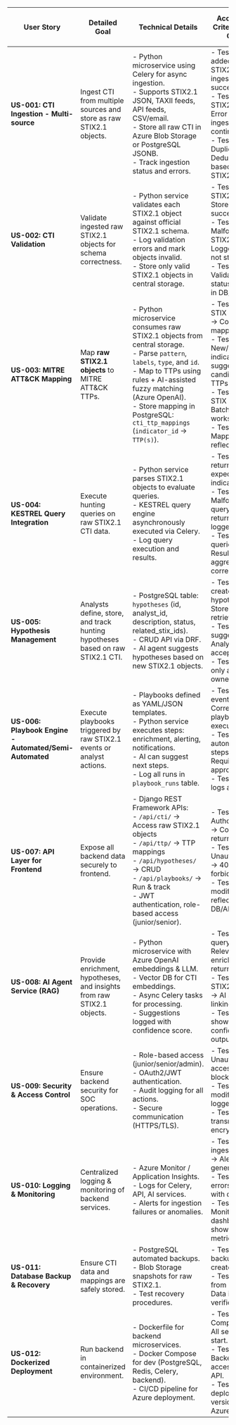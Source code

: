 | User Story                                             | Detailed Goal                                                                  | Technical Details                                                                                                                                                                                                                                                                      | Acceptance Criteria & Test Cases                                                                                                                                                                                 | Service Type / Processing Type   |
| ------------------------------------------------------ | ------------------------------------------------------------------------------ | -------------------------------------------------------------------------------------------------------------------------------------------------------------------------------------------------------------------------------------------------------------------------------------- | ---------------------------------------------------------------------------------------------------------------------------------------------------------------------------------------------------------------- | -------------------------------- |
| **US-001: CTI Ingestion - Multi-source**               | Ingest CTI from multiple sources and store as raw STIX2.1 objects.             | - Python microservice using Celery for async ingestion.<br>- Supports STIX2.1 JSON, TAXII feeds, API feeds, CSV/email.<br>- Store all raw CTI in Azure Blob Storage or PostgreSQL JSONB.<br>- Track ingestion status and errors.                                                       | - Test: Feed added → STIX2.1 objects ingested successfully.<br>- Test: Invalid STIX2.1 → Error logged, ingestion continues.<br>- Test: Duplicates → Deduplicated based on STIX2.1 `id`.                          | Rule-based / Standard Processing |
| **US-002: CTI Validation**                             | Validate ingested raw STIX2.1 objects for schema correctness.                  | - Python service validates each STIX2.1 object against official STIX2.1 schema.<br>- Log validation errors and mark objects invalid.<br>- Store only valid STIX2.1 objects in central storage.                                                                                         | - Test: Valid STIX2.1 → Stored successfully.<br>- Test: Malformed STIX2.1 → Logged error, not stored.<br>- Test: Validation status reflected in DB/API.                                                          | Rule-based / Standard Processing |
| **US-003: MITRE ATT\&CK Mapping**                      | Map **raw STIX2.1 objects** to MITRE ATT\&CK TTPs.                             | - Python microservice consumes raw STIX2.1 objects from central storage.<br>- Parse `pattern`, `labels`, `type`, and `id`.<br>- Map to TTPs using rules + AI-assisted fuzzy matching (Azure OpenAI).<br>- Store mapping in PostgreSQL: `cti_ttp_mappings` (`indicator_id` → `TTP(s)`). | - Test: Known STIX indicator → Correct TTP mapping.<br>- Test: New/unmapped indicator → AI suggests candidate TTPs.<br>- Test: Multiple STIX objects → Batch mapping works.<br>- Test: Mapping reflected in API. | Hybrid: Rules + RAG Suggestions  |
| **US-004: KESTREL Query Integration**                  | Execute hunting queries on raw STIX2.1 CTI data.                               | - Python service parses STIX2.1 objects to evaluate queries.<br>- KESTREL query engine asynchronously executed via Celery.<br>- Log query execution and results.                                                                                                                       | - Test: Query returns expected indicators.<br>- Test: Malformed query → Error returned and logged.<br>- Test: Batch queries → Results aggregated correctly.                                                      | Rule-based / KESTREL Engine      |
| **US-005: Hypothesis Management**                      | Analysts define, store, and track hunting hypotheses based on raw STIX2.1 CTI. | - PostgreSQL table: `hypotheses` (id, analyst\_id, description, status, related\_stix\_ids).<br>- CRUD API via DRF.<br>- AI agent suggests hypotheses based on new STIX2.1 objects.                                                                                                    | - Test: Analyst creates hypothesis → Stored and retrievable.<br>- Test: AI suggestion → Analyst can accept/reject.<br>- Test: Deletion only allowed for owner/admin.                                             | AI Agent Suggestions             |
| **US-006: Playbook Engine - Automated/Semi-Automated** | Execute playbooks triggered by raw STIX2.1 events or analyst actions.          | - Playbooks defined as YAML/JSON templates.<br>- Python service executes steps: enrichment, alerting, notifications.<br>- AI can suggest next steps.<br>- Log all runs in `playbook_runs` table.                                                                                       | - Test: Trigger event → Correct playbook executed.<br>- Test: Semi-automated steps → Require analyst approval.<br>- Test: Audit logs accurate.                                                                   | Rule-based / AI Agent Assisted   |
| **US-007: API Layer for Frontend**                     | Expose all backend data securely to frontend.                                  | - Django REST Framework APIs:<br>  - `/api/cti/` → Access raw STIX2.1 objects<br>  - `/api/ttp/` → TTP mappings<br>  - `/api/hypotheses/` → CRUD<br>  - `/api/playbooks/` → Run & track<br>- JWT authentication, role-based access (junior/senior).                                    | - Test: Authorized user → Correct data returned.<br>- Test: Unauthorized → 403 forbidden.<br>- Test: Data modifications reflected in DB/API.                                                                     | Standard API Layer               |
| **US-008: AI Agent Service (RAG)**                     | Provide enrichment, hypotheses, and insights from raw STIX2.1 objects.         | - Python microservice with Azure OpenAI embeddings & LLM.<br>- Vector DB for CTI embeddings.<br>- Async Celery tasks for processing.<br>- Suggestions logged with confidence score.                                                                                                    | - Test: Analyst query → Relevant enriched info returned.<br>- Test: Similar STIX2.1 objects → AI suggests linking.<br>- Test: Logs show AI confidence & output.                                                  | RAG + AI Agent                   |
| **US-009: Security & Access Control**                  | Ensure backend security for SOC operations.                                    | - Role-based access (junior/senior/admin).<br>- OAuth2/JWT authentication.<br>- Audit logging for all actions.<br>- Secure communication (HTTPS/TLS).                                                                                                                                  | - Test: Unauthorized access blocked.<br>- Test: All modifications logged.<br>- Test: Data transmission encrypted.                                                                                                | Standard Security Rules          |
| **US-010: Logging & Monitoring**                       | Centralized logging & monitoring of backend services.                          | - Azure Monitor / Application Insights.<br>- Logs for Celery, API, AI services.<br>- Alerts for ingestion failures or anomalies.                                                                                                                                                       | - Test: Simulate ingestion failure → Alert generated.<br>- Test: API errors logged with details.<br>- Test: Monitoring dashboard shows live metrics.                                                             | Standard Monitoring / Rules      |
| **US-011: Database Backup & Recovery**                 | Ensure CTI data and mappings are safely stored.                                | - PostgreSQL automated backups.<br>- Blob Storage snapshots for raw STIX2.1.<br>- Test recovery procedures.                                                                                                                                                                            | - Test: Daily backup created.<br>- Test: Restore from backup → Data integrity verified.                                                                                                                          | Standard Rules / Ops             |
| **US-012: Dockerized Deployment**                      | Run backend in containerized environment.                                      | - Dockerfile for backend microservices.<br>- Docker Compose for dev (PostgreSQL, Redis, Celery, backend).<br>- CI/CD pipeline for Azure deployment.                                                                                                                                    | - Test: Docker Compose up → All services start.<br>- Test: Backend accessible via API.<br>- Test: CI/CD deploys latest version to Azure.                                                                         | Standard Ops / Deployment        |
